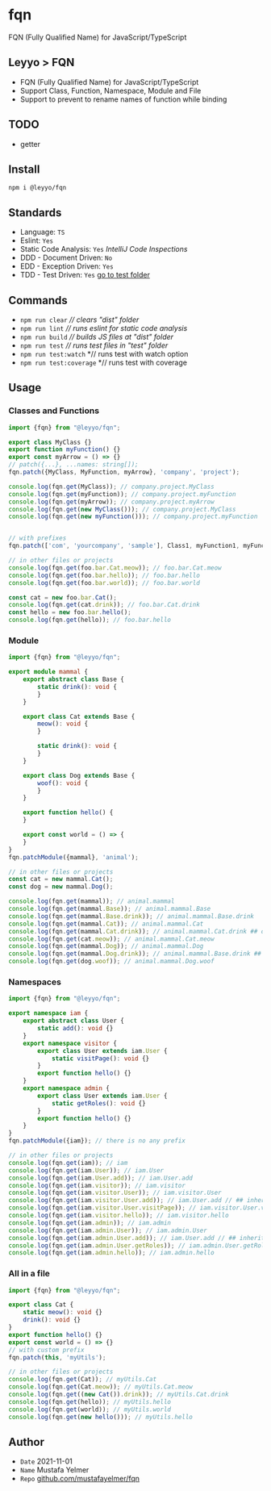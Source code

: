 # fqn
FQN (Fully Qualified Name) for JavaScript/TypeScript

## Leyyo > FQN

- FQN (Fully Qualified Name) for JavaScript/TypeScript
- Support Class, Function, Namespace, Module and File
- Support to prevent to rename names of function while binding

## TODO
- getter

## Install
``npm i @leyyo/fqn``

## Standards
- Language: `TS`
- Eslint: `Yes`
- Static Code Analysis: `Yes` *IntelliJ Code Inspections*
- DDD - Document Driven: `No`
- EDD - Exception Driven: `Yes`
- TDD - Test Driven: `Yes` [go to test folder](./test/)

## Commands
- ``npm run clear`` *// clears "dist" folder*
- ``npm run lint`` *// runs eslint for static code analysis*
- ``npm run build`` *// builds JS files at "dist" folder*
- ``npm run test`` *// runs test files in "test" folder*
- ``npm run test:watch`` *// runs test with watch option
- ``npm run test:coverage`` *// runs test with coverage

## Usage
### Classes and Functions
```typescript
import {fqn} from "@leyyo/fqn";

export class MyClass {}
export function myFunction() {}
export const myArrow = () => {}
// patch({...}, ...names: string[]);
fqn.patch({MyClass, MyFunction, myArrow}, 'company', 'project');

console.log(fqn.get(MyClass)); // company.project.MyClass
console.log(fqn.get(myFunction)); // company.project.myFunction
console.log(fqn.get(myArrow)); // company.project.myArrow
console.log(fqn.get(new MyClass())); // company.project.MyClass
console.log(fqn.get(new myFunction())); // company.project.myFunction


// with prefixes
fqn.patch(['com', 'yourcompany', 'sample'], Class1, myFunction1, myFunction2, myModule, myNamespace);

// in other files or projects
console.log(fqn.get(foo.bar.Cat.meow)); // foo.bar.Cat.meow
console.log(fqn.get(foo.bar.hello)); // foo.bar.hello
console.log(fqn.get(foo.bar.world)); // foo.bar.world

const cat = new foo.bar.Cat();
console.log(fqn.get(cat.drink)); // foo.bar.Cat.drink
const hello = new foo.bar.hello();
console.log(fqn.get(hello)); // foo.bar.hello
```

### Module
```typescript
import {fqn} from "@leyyo/fqn";

export module mammal {
    export abstract class Base {
        static drink(): void {
        }
    }

    export class Cat extends Base {
        meow(): void {
        }

        static drink(): void {
        }
    }

    export class Dog extends Base {
        woof(): void {
        }
    }

    export function hello() {
    }

    export const world = () => {
    }
}
fqn.patchModule({mammal}, 'animal');

// in other files or projects
const cat = new mammal.Cat();
const dog = new mammal.Dog();

console.log(fqn.get(mammal)); // animal.mammal
console.log(fqn.get(mammal.Base)); // animal.mammal.Base
console.log(fqn.get(mammal.Base.drink)); // animal.mammal.Base.drink
console.log(fqn.get(mammal.Cat)); // animal.mammal.Cat
console.log(fqn.get(mammal.Cat.drink)); // animal.mammal.Cat.drink ## overriden
console.log(fqn.get(cat.meow)); // animal.mammal.Cat.meow
console.log(fqn.get(mammal.Dog)); // animal.mammal.Dog
console.log(fqn.get(mammal.Dog.drink)); // animal.mammal.Base.drink ## inherited
console.log(fqn.get(dog.woof)); // animal.mammal.Dog.woof
```

### Namespaces
```typescript
import {fqn} from "@leyyo/fqn";

export namespace iam {
    export abstract class User {
        static add(): void {}
    }
    export namespace visitor {
        export class User extends iam.User {
            static visitPage(): void {}
        }
        export function hello() {}
    }
    export namespace admin {
        export class User extends iam.User {
            static getRoles(): void {}
        }
        export function hello() {}
    }
}
fqn.patchModule({iam}); // there is no any prefix

// in other files or projects
console.log(fqn.get(iam)); // iam
console.log(fqn.get(iam.User)); // iam.User
console.log(fqn.get(iam.User.add)); // iam.User.add
console.log(fqn.get(iam.visitor)); // iam.visitor
console.log(fqn.get(iam.visitor.User)); // iam.visitor.User
console.log(fqn.get(iam.visitor.User.add)); // iam.User.add // ## inherited
console.log(fqn.get(iam.visitor.User.visitPage)); // iam.visitor.User.visitPage
console.log(fqn.get(iam.visitor.hello)); // iam.visitor.hello
console.log(fqn.get(iam.admin)); // iam.admin
console.log(fqn.get(iam.admin.User)); // iam.admin.User
console.log(fqn.get(iam.admin.User.add)); // iam.User.add // ## inherited
console.log(fqn.get(iam.admin.User.getRoles)); // iam.admin.User.getRoles
console.log(fqn.get(iam.admin.hello)); // iam.admin.hello
```

### All in a file
```typescript
import {fqn} from "@leyyo/fqn";

export class Cat {
    static meow(): void {}
    drink(): void {}
}
export function hello() {}
export const world = () => {}
// with custom prefix
fqn.patch(this, 'myUtils');

// in other files or projects
console.log(fqn.get(Cat)); // myUtils.Cat
console.log(fqn.get(Cat.meow)); // myUtils.Cat.meow
console.log(fqn.get((new Cat()).drink)); // myUtils.Cat.drink
console.log(fqn.get(hello)); // myUtils.hello
console.log(fqn.get(world)); // myUtils.world
console.log(fqn.get(new hello())); // myUtils.hello
```

## Author
- `Date` 2021-11-01
- `Name` Mustafa Yelmer
- `Repo` [github.com/mustafayelmer/fqn](https://github.com/mustafayelmer/fqn)
